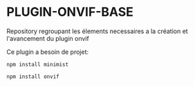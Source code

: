 # PLUGIN-ONVIF-BASE

Repository regroupant les élements necessaires a la création et l'avancement du plugin onvif

Ce plugin a besoin de projet:


`npm install minimist` 


`npm install onvif`
